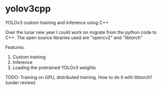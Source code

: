 # yolov3cpp
YOLOv3 custom training and inference using C++


Over the lunar new year I could work on migrate from the python code to C++.
The open source libraries used are "opencv2" and "libtorch"

Features:
1. Custom training
2. Inference
3. Loading the pretrained YOLOv3 weights


TODO:
Training on GPU, distributed training. How to do it with libtorch? (under review)
